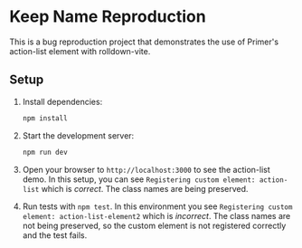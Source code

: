 # Keep Name Reproduction

This is a bug reproduction project that demonstrates the use of Primer's action-list element with rolldown-vite.

## Setup

1. Install dependencies:

   ```bash
   npm install
   ```

2. Start the development server:

   ```bash
   npm run dev
   ```

3. Open your browser to `http://localhost:3000` to see the action-list demo. In this setup, you can see `Registering custom element: action-list` which is _correct_. The class names are being preserved.

4. Run tests with `npm test`. In this environment you see `Registering custom element: action-list-element2` which is _incorrect_. The class names are not being preserved, so the custom element is not registered correctly and the test fails.
